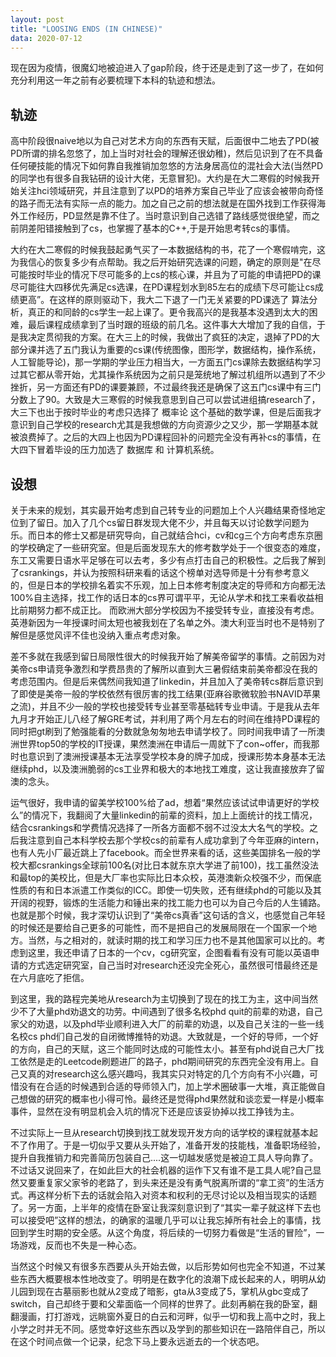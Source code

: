 ```yaml
---
layout: post
title: "LOOSING ENDS (IN CHINESE)"
data: 2020-07-12
---
```



现在因为疫情，很魔幻地被迫进入了gap阶段，终于还是走到了这一步了，在如何充分利用这一年之前有必要梳理下本科的轨迹和想法。

## 轨迹

高中阶段很naive地以为自己对艺术方向的东西有天赋，后面很中二地去了PD(被PD所谓的排名忽悠了，加上当时对社会的理解还很幼稚)，然后见识到了在不具备任何硬技能的情况下如何靠自我推销加忽悠的方法身居高位的混社会大法(当然PD的同学也有很多自我钻研的设计大佬，无意冒犯)。大约是在大二寒假的时候我开始关注hci领域研究，并且注意到了以PD的培养方案自己毕业了应该会被带向奇怪的路子而无法有实际一点的能力。加之自己之前的想法就是在国外找到工作获得海外工作经历，PD显然是靠不住了。当时意识到自己选错了路线感觉很绝望，而之前阴差阳错接触到了cs，也掌握了基本的C++,于是开始思考转cs的事情。

大约在大二寒假的时候我鼓起勇气买了一本数据结构的书，花了一个寒假啃完，这为我信心的恢复多少有点帮助。我之后开始研究选课的问题，确定的原则是"在尽可能按时毕业的情况下尽可能多的上cs的核心课，并且为了可能的申请把PD的课尽可能往大四移优先满足cs选课，在PD课程划水到85左右的成绩下尽可能让cs成绩更高”。在这样的原则驱动下，我大二下退了一门无关紧要的PD课选了 算法分析，真正的和同龄的cs学生一起上课了。更令我高兴的是我基本没遇到太大的困难，最后课程成绩拿到了当时跟的班级的前几名。这件事大大增加了我的自信，于是我决定贯彻我的方案。在大三上的时候，我做出了疯狂的决定，退掉了PD的大部分课并选了五门我认为重要的cs课(传统图像，图形学，数据结构，操作系统，人工智能导论)，那一学期的学业压力相当大，一方面五门cs课除去数据结构学习过其它都从零开始，尤其操作系统因为之前只是笼统地了解过机组所以遇到了不少挫折，另一方面还有PD的课要兼顾，不过最终我还是确保了这五门cs课中有三门分数上了90。大致是大三寒假的时候我意思到自己可以尝试进组搞research了，大三下也出于按时毕业的考虑只选择了 概率论 这个基础的数学课，但是后面我才意识到自己学校的research尤其是我想做的方向资源少之又少，那一学期基本就被浪费掉了。之后的大四上也因为PD课程回补的问题完全没有再补cs的事情，在大四下冒着毕设的压力加选了 数据库 和 计算机系统。

## 设想

关于未来的规划，其实最开始考虑到自己转专业的问题加上个人兴趣结果奇怪地定位到了留日。加入了几个cs留日群发现大佬不少，并且每天以讨论数学问题为乐。而日本的修士又都是研究导向，自己就结合hci，cv和cg三个方向考虑东京圈的学校确定了一些研究室。但是后面发现东大的修考数学处于一个很变态的难度，东工又需要日语水平足够在可以去考，多少有点打击自己的积极性。之后我了解到了csrankings，并认为按照科研来看的话这个榜单对选导师是十分有参考意义的，但是日本的学校排名着实不乐观，加上日本修考制度决定的导师和方向都无法100%自主选择，找工作的话日本的cs界可谓平平，无论从学术和找工来看收益相比前期努力都不成正比。
而欧洲大部分学校因为不接受转专业，直接没有考虑。英港新因为一年授课时间太短也被我划在了名单之外。澳大利亚当时也不是特别了解但是感觉风评不佳也没纳入重点考虑对象。

差不多就在我感到留日局限性很大的时候我开始了解美帝留学的事情。之前因为对美帝cs申请竞争激烈和学费昂贵的了解所以直到大三暑假结束前美帝都没在我的考虑范围内。但是后来偶然间我知道了linkedin，并且加入了美帝转cs群后意识到了即使是美帝一般的学校依然有很厉害的找工结果(亚麻谷歌微软脸书NAVID苹果之流)，并且不少一般的学校也接受转专业甚至零基础转专业申请。于是我从去年九月才开始正儿八经了解GRE考试，并利用了两个月左右的时间在维持PD课程的同时把gt刷到了勉强能看的分数就急匆匆地去申请学校了。同时间我申请了一所澳洲世界top50的学校的IT授课，果然澳洲在申请后一周就下了con~offer，而我那时也意识到了澳洲授课基本无法享受学校本身的牌子加成，授课形势本身基本无法继续phd，以及澳洲脆弱的cs工业界和极大的本地找工难度，这让我直接放弃了留澳的念头。

运气很好，我申请的留美学校100%给了ad，想着“果然应该试试申请更好的学校么”的情况下，我翻阅了大量linkedin的前辈的资料，加上上面统计的找工情况，结合csrankings和学费情况选择了一所各方面都不弱不过没太大名气的学校。之后我注意到自己本科学校去那个学校cs的前辈有人成功拿到了今年亚麻的intern，也有人先小厂最近跳上了facebook。而全世界来看的话，这些美国排名一般的学校大都csrankings全球前100名(对比日本就东京大学进了前100)，找工虽然没法和最top的美校比，但是大厂率也实际比日本众校，英港澳新众校强不少，而保底性质的有和日本派遣工作类似的ICC。即使一切失败，还有继续phd的可能以及其开阔的视野，锻炼的生活能力和锤出来的找工能力也可以为自己今后的人生铺路。 也就是那个时候，我才深切认识到了“美帝cs真香”这句话的含义，也感觉自己年轻的时候还是要给自己更多的可能性，而不是把自己的发展局限在一个国家一个地方。当然，与之相对的，就读时期的找工和学习压力也不是其他国家可以比的。考虑到这里，我还申请了日本的一个cv，cg研究室，企图看看有没有可能以英语申请的方式选定研究室，自己当时对research还没完全死心，虽然很可惜最终还是在六月底吃了拒信。

到这里，我的路程完美地从research为主切换到了现在的找工为主，这中间当然少不了大量phd劝退文的功劳。中间遇到了很多名校phd quit的前辈的劝退，自己家父的劝退，以及phd毕业顺利进入大厂的前辈的劝退，以及自己关注的一些一线名校cs phd们自己发的自闭微博推特的劝退。大致就是，一个好的导师，一个好的方向，自己的天赋，这三个能同时达成的可能性太小。甚至有phd说自己大厂找工依然是走的Leetcode刷题进厂的路子，phd期间研究的东西完全没有用上。自己又真的对research这么感兴趣吗，我其实只对特定的几个方向有不小兴趣，可惜没有在合适的时候遇到合适的导师领入门，加上学术圈破事一大堆，真正能做自己想做的研究的概率也小得可怜。最终还是觉得phd果然就和谈恋爱一样是小概率事件，显然在没有明显机会入坑的情况下还是应该妥协掉以找工挣钱为主。

不过实际上一旦从research切换到找工就发现开发方向的话学校的课程就基本起不了作用了。于是一切似乎又要从头开始了，准备开发的技能栈，准备职场经验，提升自我推销力和完善简历包装自己....这一切越发感觉是被迫工具人导向靠了。不过话又说回来了，在如此巨大的社会机器的运作下又有谁不是工具人呢?自己显然又要重复家父家爷的老路了，到头来还是没有勇气脱离所谓的“拿工资”的生活方式。再这样分析下去的话就会陷入对资本和权利的无尽讨论以及相当现实的话题了。另一方面，上半年的疫情在卧室让我深刻意识到了“其实一辈子就这样下去也可以接受吧”这样的想法，的确家的温暖几乎可以让我忘掉所有社会上的事情，找回到学生时期的安全感。从这个角度，将后续的一切努力看做是“生活的冒险”，一场游戏，反而也不失是一种心态。

当然这个时候又有很多东西要从头开始去做，以后形势如何也完全不知道，不过某些东西大概要根本性地改变了。明明是在数字化的浪潮下成长起来的人，明明从幼儿园到现在古墓丽影也就从2变成了暗影，gta从3变成了5，掌机从gbc变成了switch，自己却终于要和父辈面临一个同样的世界了。此刻再躺在我的卧室，翻翻漫画，打打游戏，远眺窗外夏日的白云和河畔，似乎一切和我上高中之时，我上小学之时并无不同。感觉幸好这些东西以及学到的那些知识在一路陪伴自己，所以在这个时间点做一个记录，纪念下马上要永远逝去的一个状态吧。
